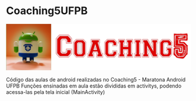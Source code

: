 Coaching5UFPB
=============
![ScreenShot](/c5.png)

Código das aulas de android realizadas no Coaching5 - Maratona Android UFPB
Funções ensinadas em aula estão divididas em activitys, podendo acessa-las pela tela inicial (MainActivity)
